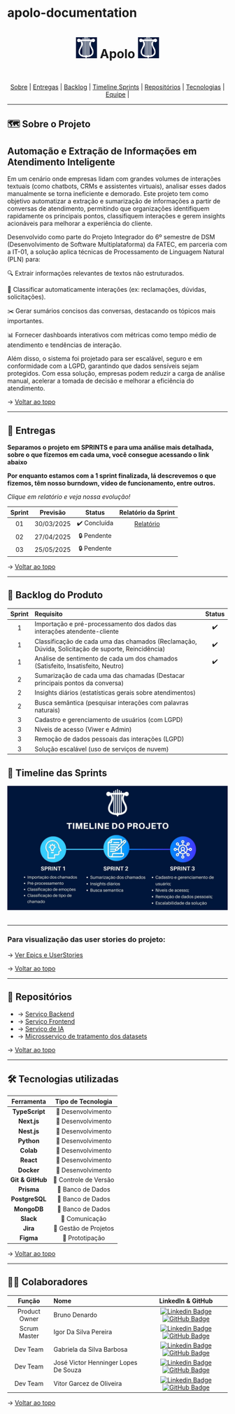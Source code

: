 # apolo-documentation

<h1 id="topo" align="center"> <img src="./logo.png"> Apolo <img src="./logo.png"> </h1>

<br>

<p align="center"> 
  <a href="#sobre">Sobre</a>  |  
  <a href="#entregas">Entregas</a>  |
  <a href="#backlog">Backlog</a> |
  <a href="#timeline">Timeline Sprints</a> |
  <a href="#repositorios"> Repositórios</a> |
  <a href="#tecnologias">Tecnologias</a>  |
  <a href="#equipe">Equipe</a> |
</p>

---

<span id="sobre">

## 🗺️  Sobre o Projeto

## Automação e Extração de Informações em Atendimento Inteligente

Em um cenário onde empresas lidam com grandes volumes de interações textuais (como chatbots, CRMs e assistentes virtuais), analisar esses dados manualmente se torna ineficiente e demorado. Este projeto tem como objetivo automatizar a extração e sumarização de informações a partir de conversas de atendimento, permitindo que organizações identifiquem rapidamente os principais pontos, classifiquem interações e gerem insights acionáveis para melhorar a experiência do cliente.

Desenvolvido como parte do Projeto Integrador do 6º semestre de DSM (Desenvolvimento de Software Multiplataforma) da FATEC, em parceria com a IT-01, a solução aplica técnicas de Processamento de Linguagem Natural (PLN) para:

🔍 Extrair informações relevantes de textos não estruturados.

📂 Classificar automaticamente interações (ex: reclamações, dúvidas, solicitações).

✂️ Gerar sumários concisos das conversas, destacando os tópicos mais importantes.

📊 Fornecer dashboards interativos com métricas como tempo médio de atendimento e tendências de interação.

Além disso, o sistema foi projetado para ser escalável, seguro e em conformidade com a LGPD, garantindo que dados sensíveis sejam protegidos. Com essa solução, empresas podem reduzir a carga de análise manual, acelerar a tomada de decisão e melhorar a eficiência do atendimento.

→ [Voltar ao topo](#topo)

---

<span id="entregas">

## 🔨 Entregas

**Separamos o projeto em SPRINTS e para uma análise mais detalhada, sobre o que fizemos em cada uma, você consegue acessando o link abaixo**

**Por enquanto estamos com a 1 sprint finalizada, lá descrevemos o que fizemos, têm nosso burndown, vídeo de funcionamento, entre outros.**

*Clique em relatório e veja nossa evolução!*

| Sprint | Previsão | Status | Relatório da Sprint |
|:--:|:----------:|:------------:|:-------------:|
| 01 | 30/03/2025 | ✔️ Concluída | [Relatório](https://github.com/Apolo-API-6-DSM/apolo-documentation/blob/main/sprints/sprint1.md) |
| 02 | 27/04/2025 | 🔒 Pendente |  |
| 03 | 25/05/2025 | 🔒 Pendente |  |

→ [Voltar ao topo](#topo)

---

<span id="backlog">

## 📝 Backlog do Produto

<div align="center">

| Sprint | Requisito | Status |
|:------:|:----------|:------:|
| 1 | Importação e pré-processamento dos dados das interações atendente-cliente | ✔️ |  |
| 1 | Classificação de cada uma das chamados (Reclamação, Dúvida, Solicitação de suporte, Reincidência) | ✔️ |  |
| 1 | Análise de sentimento de cada um dos chamados (Satisfeito, Insatisfeito, Neutro) | ✔️ |  |
| 2 | Sumarização de cada uma das chamadas (Destacar principais pontos da conversa) |  |
| 2 | Insights diários (estatísticas gerais sobre atendimentos) |  |
| 2 | Busca semântica (pesquisar interações com palavras naturais) |  |
| 3 | Cadastro e gerenciamento de usuários (com LGPD) |  |
| 3 | Níveis de acesso (Viwer e Admin) |  |
| 3 | Remoção de dados pessoais das interações (LGPD) |  |
| 3 | Solução escalável (uso de serviços de nuvem) |  |

</div>

<span id="timeline">

## 📝 Timeline das Sprints

<div align="center">
  <img src="./assets/timeline.jpg">
</div>
<br>

---

### Para visualização das user stories do projeto:
→ [Ver Epics e UserStories](https://github.com/Apolo-API-6-DSM/apolo-documentation/blob/main/docs/backlog.md)

→ [Voltar ao topo](#topo)

---

<span id="repositorios">

## 📡 Repositórios

- → [Serviço Backend](https://github.com/Apolo-API-6-DSM/apolo-backen)
- → [Serviço Frontend](https://github.com/Apolo-API-6-DSM/apolo-frontend)
- → [Serviço de IA](https://github.com/Apolo-API-6-DSM/apolo-IA)
- → [Microsserviço de tratamento dos datasets](https://github.com/Apolo-API-6-DSM/apolo-pre_processamento)

→ [Voltar ao topo](#topo)

---

<span id="tecnologias">

## 🛠️ Tecnologias utilizadas


| Ferramenta      | Tipo de Tecnologia       |
|:---------------:|:-----------------------:|
| **TypeScript**  | 🔨 Desenvolvimento      |
| **Next.js**     | 🔨 Desenvolvimento      |
| **Nest.js**     | 🔨 Desenvolvimento      |
| **Python**      | 🔨 Desenvolvimento      |
| **Colab**       | 🔨 Desenvolvimento      |
| **React**       | 🔨 Desenvolvimento      |
| **Docker**      | 🔧 Desenvolvimento      |
| **Git & GitHub**| 🔧 Controle de Versão   |
| **Prisma**      | 🔧 Banco de Dados       |
| **PostgreSQL**  | 🔧 Banco de Dados       |
| **MongoDB**     | 🔧 Banco de Dados       |
| **Slack**       | 👥 Comunicação          |
| **Jira**        | 👥 Gestão de Projetos   |
| **Figma**       | 📝 Prototipação         |

<!-- | **AWS**         | ☁️ Infraestrutura na Nuvem | -->


→ [Voltar ao topo](#topo)

---

<span id="equipe">

## 🧑‍💻 Colaboradores

|    Função     | Nome                                  |                                                                                                                                                      LinkedIn & GitHub                                                                                                                                                      |
| :-----------: | :------------------------------------ | :-------------------------------------------------------------------------------------------------------------------------------------------------------------------------------------------------------------------------------------------------------------------------------------------------------------------------: |
| Product Owner | Bruno Denardo |  [![Linkedin Badge](https://img.shields.io/badge/Linkedin-blue?style=flat-square&logo=Linkedin&logoColor=white)](https://www.linkedin.com/in/bruno-denardo/) [![GitHub Badge](https://img.shields.io/badge/GitHub-111217?style=flat-square&logo=github&logoColor=white)](https://github.com/brunodenardo)             |
| Scrum Master  | Igor Da Silva Pereira | [![Linkedin Badge](https://img.shields.io/badge/Linkedin-blue?style=flat-square&logo=Linkedin&logoColor=white)](https://www.linkedin.com/in/igor-da-silva-pereira/) [![GitHub Badge](https://img.shields.io/badge/GitHub-111217?style=flat-square&logo=github&logoColor=white)](https://github.com/igorpereira28)             |
|   Dev Team    | Gabriela da Silva Barbosa | [![Linkedin Badge](https://img.shields.io/badge/Linkedin-blue?style=flat-square&logo=Linkedin&logoColor=white)](https://www.linkedin.com/in/gabrieladsbarbosa/) [![GitHub Badge](https://img.shields.io/badge/GitHub-111217?style=flat-square&logo=github&logoColor=white)](https://github.com/gabidsbarbosa) |
|   Dev Team    | José Victor Henninger Lopes De Souza | [![Linkedin Badge](https://img.shields.io/badge/Linkedin-blue?style=flat-square&logo=Linkedin&logoColor=white)](https://www.linkedin.com/in/jose-victor-henninger-7661b928a/) [![GitHub Badge](https://img.shields.io/badge/GitHub-111217?style=flat-square&logo=github&logoColor=white)](https://github.com/HenningerJv) |
|   Dev Team    | Vitor Garcez de Oliveira | [![Linkedin Badge](https://img.shields.io/badge/Linkedin-blue?style=flat-square&logo=Linkedin&logoColor=white)](https://www.linkedin.com/in/vitorgarcezdeoliveira/) [![GitHub Badge](https://img.shields.io/badge/GitHub-111217?style=flat-square&logo=github&logoColor=white)](https://github.com/Vitaog) |


→ [Voltar ao topo](#topo)
